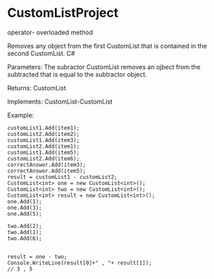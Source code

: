 ﻿
# CustomListProject

operator- overloaded method

Removes any object from the first CustomList<T> that is contained in the second CustomList<T>.
C#

Parameters:
The subractor CustomList<T> removes an ojbect from the subtracted that is equal to the subtractor object.

Returns:
CustomList<T>


Implements:
CustomList<T>-CustomList<T>

Example:
    
    
    customList1.Add(item1);
    customList2.Add(item2);
    customList1.Add(item3);
    customList2.Add(item1);
    customList1.Add(item5);
    customList2.Add(item6);
    correctAnswer.Add(item3);
    correctAnswer.Add(item5);
    result = customList1 - customList2;
    CustomList<int> one = new CustomList<int>();
    CustomList<int> two = new CustomList<int>();
    CustomList<int> result = new CustomList<int>();
    one.Add(1);
    one.Add(3);
    one.Add(5);
    
    two.Add(2);
    two.Add(1);
    two.Add(6);
    
    
    result = one - two;
    Console.WriteLine(result[0]+" , "+ result[1]);
    // 3 , 5



